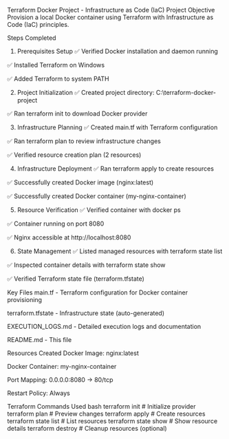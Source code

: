 Terraform Docker Project - Infrastructure as Code (IaC)
Project Objective
Provision a local Docker container using Terraform with Infrastructure as Code (IaC) principles.

Steps Completed
1. Prerequisites Setup
✅ Verified Docker installation and daemon running

✅ Installed Terraform on Windows

✅ Added Terraform to system PATH

2. Project Initialization
✅ Created project directory: C:\terraform-docker-project

✅ Ran terraform init to download Docker provider

3. Infrastructure Planning
✅ Created main.tf with Terraform configuration

✅ Ran terraform plan to review infrastructure changes

✅ Verified resource creation plan (2 resources)

4. Infrastructure Deployment
✅ Ran terraform apply to create resources

✅ Successfully created Docker image (nginx:latest)

✅ Successfully created Docker container (my-nginx-container)

5. Resource Verification
✅ Verified container with docker ps

✅ Container running on port 8080

✅ Nginx accessible at http://localhost:8080

6. State Management
✅ Listed managed resources with terraform state list

✅ Inspected container details with terraform state show

✅ Verified Terraform state file (terraform.tfstate)

Key Files
main.tf - Terraform configuration for Docker container provisioning

terraform.tfstate - Infrastructure state (auto-generated)

EXECUTION_LOGS.md - Detailed execution logs and documentation

README.md - This file

Resources Created
Docker Image: nginx:latest

Docker Container: my-nginx-container

Port Mapping: 0.0.0.0:8080 -> 80/tcp

Restart Policy: Always

Terraform Commands Used
bash
terraform init      # Initialize provider
terraform plan      # Preview changes
terraform apply     # Create resources
terraform state list    # List resources
terraform state show    # Show resource details
terraform destroy   # Cleanup resources (optional)
